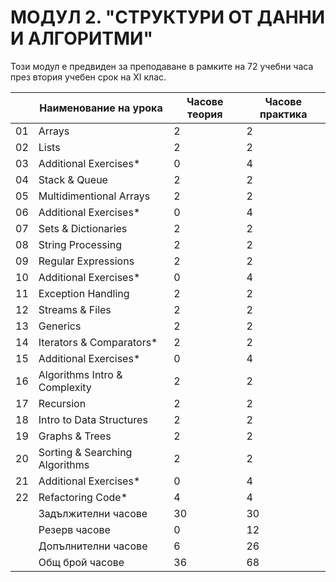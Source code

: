 # МОДУЛ 2. "СТРУКТУРИ ОТ ДАННИ И АЛГОРИТМИ"

Този модул е предвиден за преподаване в рамките на 72 учебни часа през втория учебен срок на XI клас.

|    | Наименование на урока                | Часове теория | Часове практика |
|----|--------------------------------------|---------------|-----------------|
| 01 | Arrays                               |       2       |        2        |
| 02 | Lists                                |       2       |        2        |
| 03 | Additional Exercises*                |       0       |        4        |
| 04 | Stack & Queue                        |       2       |        2        |
| 05 | Multidimentional Arrays              |       2       |        2        |
| 06 | Additional Exercises*                |       0       |        4        |
| 07 | Sets & Dictionaries                  |       2       |        2        |
| 08 | String Processing                    |       2       |        2        |
| 09 | Regular Expressions                  |       2       |        2        |
| 10 | Additional Exercises*                |       0       |        4        |
| 11 | Exception Handling                   |       2       |        2        |
| 12 | Streams & Files                      |       2       |        2        |
| 13 | Generics                             |       2       |        2        |
| 14 | Iterators & Comparators*             |       2       |        2        |
| 15 | Additional Exercises*                |       0       |        4        |
| 16 | Algorithms Intro & Complexity        |       2       |        2        |
| 17 | Recursion                            |       2       |        2        |
| 18 | Intro to Data Structures             |       2       |        2        |
| 19 | Graphs & Trees                       |       2       |        2        |
| 20 | Sorting & Searching Algorithms       |       2       |        2        |
| 21 | Additional Exercises*                |       0       |        4        |
| 22 | Refactoring Code*                    |       4       |        4        |
|    | Задължителни часове                  |       30      |        30       |
|    | Резерв часове                        |       0       |        12       |
|    | Допълнителни часове                  |       6       |        26       |
|    | Общ брой часове                      |       36      |        68       |
